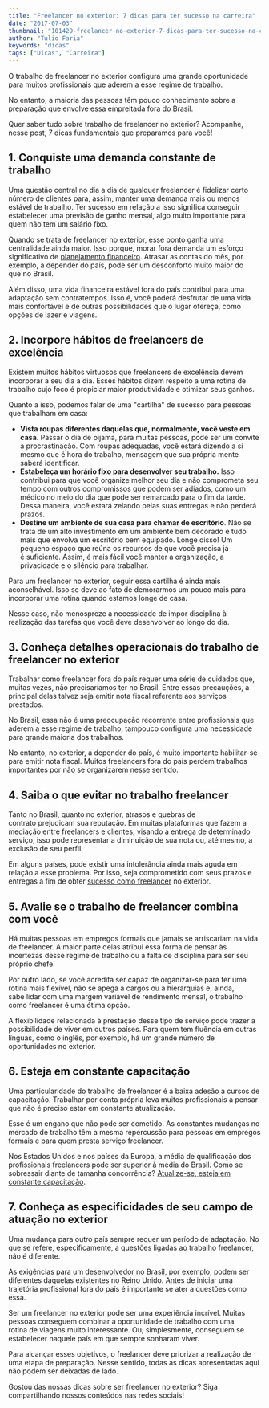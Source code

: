 ```yaml
---
title: "Freelancer no exterior: 7 dicas para ter sucesso na carreira"
date: "2017-07-03"
thumbnail: "101429-freelancer-no-exterior-7-dicas-para-ter-sucesso-na-carreira-790x400.jpg"
author: "Tulio Faria"
keywords: "dicas"
tags: ["Dicas", "Carreira"]
---
```



O trabalho de freelancer no exterior configura uma grande oportunidade para muitos profissionais que aderem a esse regime de trabalho. 

No entanto, a maioria das pessoas têm pouco conhecimento sobre a preparação que envolve essa empreitada fora do Brasil.

Quer saber tudo sobre trabalho de freelancer no exterior? Acompanhe, nesse post, 7 dicas fundamentais que preparamos para você!

## 1\. Conquiste uma demanda constante de trabalho

Uma questão central no dia a dia de qualquer freelancer é fidelizar certo número de clientes para, assim, manter uma demanda mais ou menos estável de trabalho. Ter sucesso em relação a isso significa conseguir estabelecer uma previsão de ganho mensal, algo muito importante para quem não tem um salário fixo.

Quando se trata de freelancer no exterior, esse ponto ganha uma centralidade ainda maior. Isso porque, morar fora demanda um esforço significativo de [planejamento financeiro](http://www.devpleno.com/carreira-preciso-de-investimento-para-minha-ideia/?utm_source=blog&utm_campaign=rc_blogpost). Atrasar as contas do mês, por exemplo, a depender do país, pode ser um desconforto muito maior do que no Brasil.

Além disso, uma vida financeira estável fora do país contribui para uma adaptação sem contratempos. Isso é, você poderá desfrutar de uma vida mais confortável e de outras possibilidades que o lugar ofereça, como opções de lazer e viagens. 

## 2\. Incorpore hábitos de freelancers de excelência

Existem muitos hábitos virtuosos que freelancers de excelência devem incorporar a seu dia a dia. Esses hábitos dizem respeito a uma rotina de trabalho cujo foco é propiciar maior produtividade e otimizar seus ganhos.

Quanto a isso, podemos falar de uma "cartilha" de sucesso para pessoas que trabalham em casa:

*   **Vista roupas diferentes daquelas que, normalmente, você veste em casa**. Passar o dia de pijama, para muitas pessoas, pode ser um convite à procrastinação. Com roupas adequadas, você estará dizendo a si mesmo que é hora do trabalho, mensagem que sua própria mente saberá identificar.
*   **Estabeleça um horário fixo para desenvolver seu trabalho.** Isso contribui para que você organize melhor seu dia e não comprometa seu tempo com outros compromissos que podem ser adiados, como um médico no meio do dia que pode ser remarcado para o fim da tarde. Dessa maneira, você estará zelando pelas suas entregas e não perderá prazos.
*   **Destine um ambiente de sua casa para chamar de escritório**. Não se trata de um alto investimento em um ambiente bem decorado e tudo mais que envolva um escritório bem equipado. Longe disso! Um pequeno espaço que reúna os recursos de que você precisa já é suficiente. Assim, é mais fácil você manter a organização, a privacidade e o silêncio para trabalhar.

Para um freelancer no exterior, seguir essa cartilha é ainda mais aconselhável. Isso se deve ao fato de demorarmos um pouco mais para incorporar uma rotina quando estamos longe de casa.

Nesse caso, não menospreze a necessidade de impor disciplina à realização das tarefas que você deve desenvolver ao longo do dia.

## 3\. Conheça detalhes operacionais do trabalho de freelancer no exterior

Trabalhar como freelancer fora do país requer uma série de cuidados que, muitas vezes, não precisaríamos ter no Brasil. Entre essas precauções, a principal delas talvez seja emitir nota fiscal referente aos serviços prestados.

No Brasil, essa não é uma preocupação recorrente entre profissionais que aderem a esse regime de trabalho, tampouco configura uma necessidade para grande maioria dos trabalhos.

No entanto, no exterior, a depender do país, é muito importante habilitar-se para emitir nota fiscal. Muitos freelancers fora do país perdem trabalhos importantes por não se organizarem nesse sentido.

## 4\. Saiba o que evitar no trabalho freelancer

Tanto no Brasil, quanto no exterior, atrasos e quebras de contrato prejudicam sua reputação. Em muitas plataformas que fazem a mediação entre freelancers e clientes, visando a entrega de determinado serviço, isso pode representar a diminuição de sua nota ou, até mesmo, a exclusão de seu perfil.

Em alguns países, pode existir uma intolerância ainda mais aguda em relação a esse problema. Por isso, seja comprometido com seus prazos e entregas a fim de obter [sucesso como freelancer](http://www.devpleno.com/metas-na-carreira-de-desenvolvedor/?utm_source=blog&utm_campaign=rc_blogpost) no exterior.

## 5\. Avalie se o trabalho de freelancer combina com você

Há muitas pessoas em empregos formais que jamais se arriscariam na vida de freelancer. A maior parte delas atribui essa forma de pensar às incertezas desse regime de trabalho ou à falta de disciplina para ser seu próprio chefe.

Por outro lado, se você acredita ser capaz de organizar-se para ter uma rotina mais flexível, não se apega a cargos ou a hierarquias e, ainda, sabe lidar com uma margem variável de rendimento mensal, o trabalho como freelancer é uma ótima opção.

A flexibilidade relacionada à prestação desse tipo de serviço pode trazer a possibilidade de viver em outros países. Para quem tem fluência em outras línguas, como o inglês, por exemplo, há um grande número de oportunidades no exterior.

## 6\. Esteja em constante capacitação

Uma particularidade do trabalho de freelancer é a baixa adesão a cursos de capacitação. Trabalhar por conta própria leva muitos profissionais a pensar que não é preciso estar em constante atualização.

Esse é um engano que não pode ser cometido. As constantes mudanças no mercado de trabalho têm a mesma repercussão para pessoas em empregos formais e para quem presta serviço freelancer.

Nos Estados Unidos e nos países da Europa, a média de qualificação dos profissionais freelancers pode ser superior à média do Brasil. Como se sobressair diante de tamanha concorrência? [Atualize-se, esteja em constante capacitação](http://www.devpleno.com/carreira-tomar-decisoes/?utm_source=blog&utm_campaign=rc_blogpost).

## 7\. Conheça as especificidades de seu campo de atuação no exterior

Uma mudança para outro país sempre requer um período de adaptação. No que se refere, especificamente, a questões ligadas ao trabalho freelancer, não é diferente.

As exigências para um [desenvolvedor no Brasil](https://www.youtube.com/watch?v=vOoqJ7l2ng8&utm_source=blog&utm_campaign=rc_blogpost), por exemplo, podem ser diferentes daquelas existentes no Reino Unido. Antes de iniciar uma trajetória profissional fora do país é importante se ater a questões como essa.

Ser um freelancer no exterior pode ser uma experiência incrível. Muitas pessoas conseguem combinar a oportunidade de trabalho com uma rotina de viagens muito interessante. Ou, simplesmente, conseguem se estabelecer naquele país em que sempre sonharam viver.

Para alcançar esses objetivos, o freelancer deve priorizar a realização de uma etapa de preparação. Nesse sentido, todas as dicas apresentadas aqui não podem ser deixadas de lado.

Gostou das nossas dicas sobre ser freelancer no exterior? Siga compartilhando nossos conteúdos nas redes sociais!